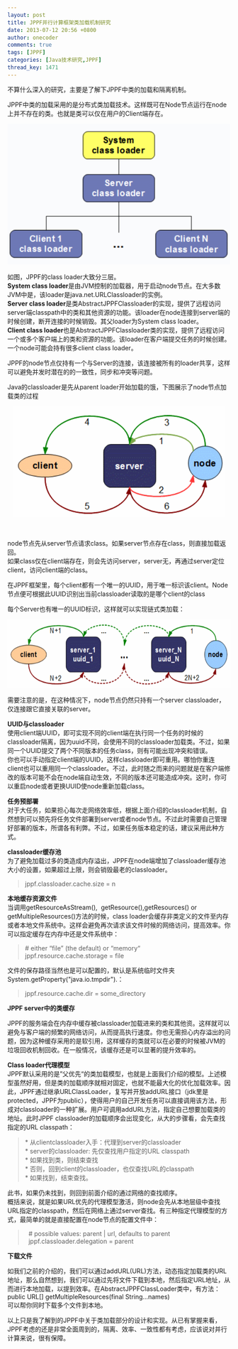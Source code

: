 ```yaml
---
layout: post
title: JPPF并行计算框架类加载机制研究
date: 2013-07-12 20:56 +0800
author: onecoder
comments: true
tags: [JPPF]
categories: [Java技术研究,JPPF]
thread_key: 1471
---
```

<p>
	不算什么深入的研究，主要是了解下JPPF中类的加载和隔离机制。</p>
<p>
	JPPF中类的加载采用的是分布式类加载技术。这样既可在Node节点运行在node上并不存在的类。也就是类可以仅在用户的Client端存在。</p>
<p style="text-align: center;">
	<img alt="" src="/images/oldposts/VBX3g.jpg" /></p>
<p>
	如图，JPPF的class loader大致分三层。<br />
	<strong>System class loader</strong>是由JVM控制的加载器，用于启动node节点。在大多数JVM中是，该loader是java.net.URLClassloader的实例。<br />
	<strong>Server class loader</strong>是类AbstractJPPFClassloader的实现，提供了远程访问server端classpath中的类和其他资源的功能。该loader在node连接到server端的时候创建，断开连接的时候销毁。其父loader为System class loader。<br />
	<strong>Client class loader</strong>也是AbstractJPPFClassloader类的实现，提供了远程访问一个或多个客户端上的类和资源的功能。该loader在客户端提交任务的时候创建。一个node可能会持有很多client class loader。</p>
<p>
	JPPF的node节点仅持有一个与Server的连接，该连接被所有的loader共享，这样可以避免并发时潜在的的一致性，同步和冲突等问题。</p>
<p>
	Java的classloader是先从parent loader开始加载的饿，下图展示了node节点加载类的过程</p>
<p style="text-align: center;">
	<img alt="" src="/images/oldposts/DW9Uf.jpg" /></p>
<p>
	&nbsp;</p>
<p>
	node节点先从server节点请求class。如果server节点存在class，则直接加载返回。<br />
	如果class仅在client端存在，则会先访问server，server无，再通过server定位client，访问client端的class。</p>
<p>
	在JPPF框架里，每个client都有一个唯一的UUID，用于唯一标识该client。Node节点便可根据此UUID识别出当前classloader读取的是哪个client的class</p>
<p>
	每个Server也有唯一的UUID标识，这样就可以实现链式类加载：</p>
<p style="text-align: center;">
	<img alt="" src="/images/oldposts/cpCrB.jpg" style="height: 154px; width: 630px;" /></p>
<p>
	需要注意的是，在这种情况下，node节点仍然只持有一个server classloader，仅连接跟它直接关联的server。</p>
<p>
	<strong>UUID与classloader</strong><br />
	使用client端UUID，即可实现不同的client端在执行同一个任务的时候的classloader隔离，因为uuid不同，会使用不同的classloader加载类。不过，如果同一个UUID提交了两个不同版本的任务class，则有可能出现冲突和错误。&nbsp;&nbsp;&nbsp;&nbsp;<br />
	你也可以手动指定client端的UUID，这样classloader即可重用。哪怕你重连client也可以重用同一个classloader。不过，此时随之而来的问题就是在客户端修改的版本可能不会在node端自动生效，不同的版本还可能造成冲突。这时，你可以重启node或者更换UUID使node重新加载class。</p>
<p>
	<strong>任务预部署</strong><br />
	对于大任务，如果担心每次走网络效率低，根据上面介绍的classloader机制，自然想到可以预先将任务文件部署到server或者node节点。不过此时需要自己管理好部署的版本，所谓各有利弊。不过，如果任务版本稳定的话，建议采用此种方式。</p>
<p>
	<strong>classloader缓存池</strong><br />
	为了避免加载过多的类造成内存溢出，JPPF在node端增加了classloader缓存池大小的设置，如果超过上限，则会销毁最老的classloader。</p>
<blockquote>
	<p>
		jppf.classloader.cache.size = n</p>
</blockquote>
<p>
	<strong>本地缓存资源文件</strong><br />
	当调用getResourceAsStream(),&nbsp; getResource(),getResources() or getMultipleResources()方法的时候，class loader会缓存非类定义的文件至内存或者本地文件系统中。这样会避免再次请求该文件时候的网络访问，提高效率。你可以指定缓存在内存中还是文件系统中：</p>
<blockquote>
	<p>
		# either &ldquo;file&rdquo; (the default) or &ldquo;memory&ldquo;<br />
		jppf.resource.cache.storage = file</p>
</blockquote>
<p>
	文件的保存路径当然也是可以配置的，默认是系统临时文件夹System.getProperty(&quot;java.io.tmpdir&quot;).：</p>
<blockquote>
	<p>
		jppf.resource.cache.dir = some_directory</p>
</blockquote>
<p>
	<strong>JPPF server中的类缓存</strong></p>
<p>
	JPPF的服务端会在内存中缓存被classloader加载进来的类和其他资。这样就可以避免与客户端的频繁的网络访问，从而提高执行速度。你也无需担心内存溢出的问题，因为这种缓存采用的是软引用，这样缓存的类就可以在必要的时候被JVM的垃圾回收机制回收。在一般情况，该缓存还是可以显著的提升效率的。</p>
<p>
	<strong>Class loader代理模型</strong><br />
	JPPF默认采用的是&rdquo;父优先&ldquo;的类加载模型，也就是上面我们介绍的模型。上述模型虽然好用，但是类的加载顺序就相对固定，也就不能最大化的优化加载效率。因此，JPPF通过继承URLClassLoader，复写并开放addURL接口（jdk里是protected，JPPF为public），使得用户的自己开发任务可以直接调用该方法，形成对classloader的一种扩展。用户可调用addURL方法，指定自己想要加载类的地址。此时JPPF classloader的加载顺序会出现变化，从大的步骤看，会先查找指定的URL classpath：</p>
<blockquote>
	<p>
		* 从clientclassloader入手：代理到server的classloader<br />
		* server的classloader: 先仅查找用户指定的URL classpath<br />
		* 如果找到类，则结束查找<br />
		* 否则，回到client的classloader，也仅查找URL的classpath<br />
		* 如果找到，结束查找。</p>
</blockquote>
<p>
	此书，如果仍未找到，则回到前面介绍的通过网络的查找顺序。<br />
	概括来说，就是如果URL优先的代理模型激活，则node会先从本地层级中查找URL指定的classpath，然后在网络上通过server查找。有三种指定代理模型的方式，最简单的就是直接配置在node节点的配置文件中：</p>
<blockquote>
	<p>
		&nbsp; # possible values: parent | url, defaults to parent<br />
		&nbsp; jppf.classloader.delegation = parent</p>
</blockquote>
<p>
	<strong>下载文件</strong></p>
<p>
	如我们之前的介绍的，我们可以通过addURL(URL)方法，动态指定加载类的URL地址，那么自然想到，我们可以通过先将文件下载到本地，然后指定URL地址，从而进行本地加载，以提到效率。在AbstractJPPFClassLoader类中，有方法：<br />
	public URL[] getMultipleResources(final String...names)<br />
	可以帮你同时下载多个文件到本地。</p>
<p>
	以上只是我了解到的JPPF中关于类加载部分的设计和实现。从已有掌握来看，JPPF考虑的还是非常全面周到的，隔离、效率、一致性都有考虑，应该说对并行计算来说，很有保障。</p>
<p>
	&nbsp;</p>
<p>
	&nbsp;</p>


